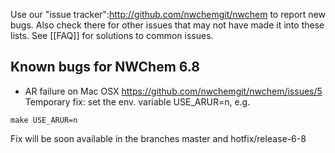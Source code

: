 Use our "issue tracker":http://github.com/nwchemgit/nwchem to report new bugs. Also check there for other issues that may not have made it into these lists. See [[FAQ]] for solutions to common issues.

##  Known bugs for NWChem 6.8

* AR failure on Mac OSX https://github.com/nwchemgit/nwchem/issues/5  
Temporary fix: set the env. variable USE_ARUR=n, e.g.
```
make USE_ARUR=n
```
Fix will be soon available in  the branches master and hotfix/release-6-8